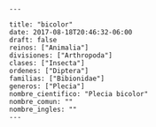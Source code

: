 
      ---

      title: "bicolor"
      date: 2017-08-18T20:46:32-06:00
      draft: false
      reinos: ["Animalia"]
      divisiones: ["Arthropoda"]
      clases: ["Insecta"]
      ordenes: ["Diptera"]
      familias: ["Bibionidae"]
      generos: ["Plecia"]
      nombre_cientifico: "Plecia bicolor"
      nombre_comun: ""
      nombre_ingles: ""
      ---

      
